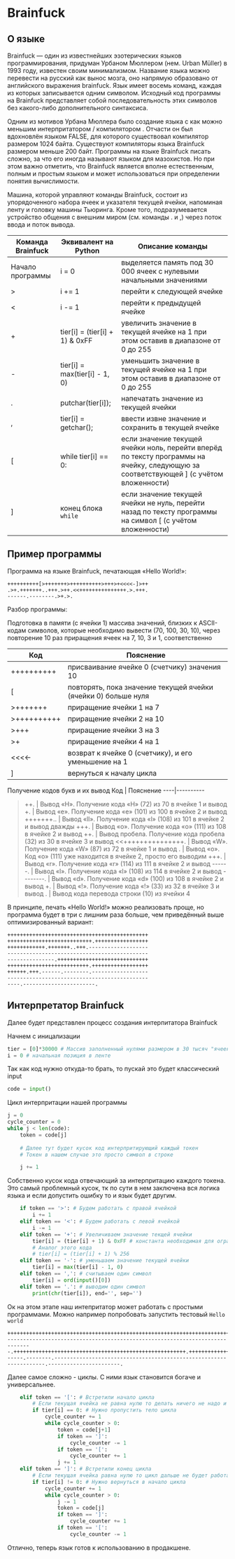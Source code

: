 # Brainfuck
## О языке
Brainfuck — один из известнейших эзотерических языков программирования, придуман Урбаном Мюллером (нем. Urban Müller) в 1993 году, 
известен своим минимализмом. 
Название языка можно перевести на русский как вынос мозга, оно напрямую образовано от английского выражения brainfuck. 
Язык имеет восемь команд, каждая из которых записывается одним символом. Исходный код программы на Brainfuck представляет собой последовательность этих символов без какого-либо дополнительного синтаксиса.

Одним из мотивов Урбана Мюллера было создание языка с как можно меньшим интерпритатором / компилятором . Отчасти он был вдохновлён языком FALSE, для которого существовал компилятор размером 1024 байта. Существуют компиляторы языка Brainfuck размером меньше 200 байт. Программы на языке Brainfuck писать сложно, за что его иногда называют языком для мазохистов. 
Но при этом важно отметить, что Brainfuck является вполне естественным, полным и простым языком и может использоваться при определении понятия вычислимости.

Машина, которой управляют команды Brainfuck, состоит из упорядоченного набора ячеек и указателя текущей ячейки, напоминая ленту и головку машины Тьюринга. Кроме того, подразумевается устройство общения с внешним миром (см. команды . и ,) через поток ввода и поток вывода.



Команда Brainfuck |	Эквивалент на Python | Описание команды |
------------------|------------------|------------------|
Начало программы  |	i = 0 | выделяется память под 30 000 ячеек с нулевыми  начальными значениями
\> | i += 1 | перейти к следующей ячейке
\< | i -= 1 | перейти к предыдущей ячейке
\+ | tier[i] = (tier[i] + 1) & 0xFF | увеличить значение в текущей ячейке на 1 при этом оставив в диапазоне от 0 до 255
\- | tier[i] = max(tier[i] - 1, 0) | уменьшить значение в текущей ячейке на 1 при этом оставив в диапазоне от 0 до 255
\. | putchar(tier[i]); | напечатать значение из текущей ячейки
\, | tier[i] = getchar(); | ввести извне значение и сохранить в текущей ячейке
\[ | while tier[i] == 0: | если значение текущей ячейки ноль, перейти вперёд по тексту программы на ячейку, следующую за соответствующей ] (с учётом вложенности)
\] | конец блока `while` | если значение текущей ячейки не нуль, перейти назад по тексту программы на символ [ (с учётом вложенности)

## Пример программы
Программа на языке Brainfuck, печатающая «Hello World!»:
```
++++++++++[>+++++++>++++++++++>+++>+<<<<-]>++
.>+.+++++++..+++.>++.<<+++++++++++++++.>.+++.
------.--------.>+.>.
```
Разбор программы:

Подготовка в памяти (с ячейки 1) массива значений, близких к ASCII-кодам символов, которые необходимо вывести (70, 100, 30, 10), через повторение 10 раз приращения ячеек на 7, 10, 3 и 1, соответственно

Код | Пояснение
----|----------
++++++++++ | присваивание ячейке 0 (счетчику) значения 10
[ | повторять, пока значение текущей ячейки (ячейки 0) больше нуля
>+++++++ | приращение ячейки 1 на 7
>++++++++++ | приращение ячейки 2 на 10
>+++ | приращение ячейки 3 на 3
>+ | приращение ячейки 4 на 1
<<<<- | возврат к ячейке 0 (счетчику), и его уменьшение на 1
] | вернуться к началу цикла
Получение кодов букв и их вывод
Код | Пояснение
----|----------
>++. | Вывод «Н». Получение кода «H» (72) из 70 в ячейке 1 и вывод
>+. | Вывод «e». Получение кода «e» (101) из 100 в ячейке 2 и вывод
+++++++.. | Вывод «ll». Получение кода «l» (108) из 101 в ячейке 2 и вывод дважды
+++. | Вывод «o». Получение кода «o» (111) из 108 в ячейке 2 и вывод
>++. | Вывод пробела. Получение кода пробела (32) из 30 в ячейке 3 и вывод
<<+++++++++++++++. | Вывод «W». Получение кода «W» (87) из 72 в ячейке 1 и вывод
>. | Вывод «o». Код «o» (111) уже находится в ячейке 2, просто его выводим
+++. | Вывод «r». Получение кода «r» (114) из 111 в ячейке 2 и вывод
------. | Вывод «l». Получение кода «l» (108) из 114 в ячейке 2 и вывод
--------. | Вывод «d». Получение кода «d» (100) из 108 в ячейке 2 и вывод
>+. | Вывод «!». Получение кода «!» (33) из 32 в ячейке 3 и вывод
>. | Вывод кода перевода строки (10) из ячейки 4

В принципе, печать «Hello World!» можно реализовать проще, но программа будет в три с лишним раза больше, чем приведённый выше оптимизированный вариант:

~~~
+++++++++++++++++++++++++++++++++++++++++++++
+++++++++++++++++++++++++++.+++++++++++++++++
++++++++++++.+++++++..+++.-------------------
---------------------------------------------
---------------.+++++++++++++++++++++++++++++
++++++++++++++++++++++++++.++++++++++++++++++
++++++.+++.------.--------.------------------
---------------------------------------------
----.-----------------------.
~~~

## Интерпретатор Brainfuck

Далее будет представлен процесс создания интерпитатора Brainfuck

Начнем с иницализации
~~~Python
tier = [0]*30000 # Массив заполненный нулями размером в 30 тысяч "ячеек", символизирует ленту
i = 0 # начальная позиция в ленте
~~~

Так как код нужно откуда-то брать, то пускай это будет классический input
~~~Python
code = input()
~~~

Цикл интерпритации нашей программы
~~~Python
j = 0
cycle_counter = 0
while j < len(code): 
    token = code[j]
                
    # Далее тут будет кусок код интерпритирующий каждый токен
    # Токен в нашем случае это просто символ в строке

    j += 1
~~~

Собственно кусок кода отвечающий за интерпритацию каждого токена. Это самый проблемный кусок, тк по сути в нем заключена вся логика языка и если допустить ошибку то и язык будет другим.

~~~Python
    if token == '>': # Будем работать с правой ячейкой
        i += 1
    elif token == '<': # Будем работать с левой ячейкой 
        i -= 1
    elif token == '+': # Увеличиваем значение текщей ячейки 
        tier[i] = (tier[i] + 1) & 0xFF # константа необходимая для ограничения значений наших ячеек
        # Аналог этого кода
        # tier[i] = (tier[i] + 1) % 256
    elif token == '-': # уменьшаем значение текущей ячейки
        tier[i] = max(tier[i] - 1, 0)
    elif token == ',': # считываем один символ
        tier[i] = ord(input()[0])
    elif token == '.': # выводим один символ
        print(chr(tier[i]), end='', sep='')
~~~

Ок на этом этапе наш интепритатор может работать с простыми программами.
Можно например попробовать запустить тестовый `Hello world`

~~~
++++++++++++++++++++++++++++++++++++++++++++++++++++++++++++++++++++++++.+++++++++++++++++++++++++++++.+++++++..+++.-------------------------------------------------------------------------------.+++++++++++++++++++++++++++++++++++++++++++++++++++++++.++++++++++++++++++++++++.+++.------.--------.-------------------------------------------------------------------.-----------------------.
~~~

Далее самое сложно - циклы. С ними язык становится богаче и универсальнее.

~~~Python
    elif token == '[': # Встретили начало цикла
        # Если текущая ячейка не равна нулю то делать ничего не надо и продолжаем интерпритировать
        if tier[i] == 0: # Нужно пропустить тело цикла
            cycle_counter += 1
            while cycle_counter > 0:
                token = code[j+1]
                if token == ']':
                    cycle_counter -= 1
                if token == '[':
                    cycle_counter += 1
                j += 1
    elif token == ']': # Встретили конец цикла
        # Если текущая ячейка равна нулю то цикл дальше не будет работать и мы можем просто продолжить выполнять
        if tier[i] != 0: # Нужно вернуться в начало цикла
            cycle_counter += 1
            while cycle_counter > 0:
                j -= 1
                token = code[j]
                if token == ']':
                    cycle_counter += 1
                if token == '[':
                    cycle_counter -= 1
~~~

Отлично, теперь язык готов к использованию в продакшене.